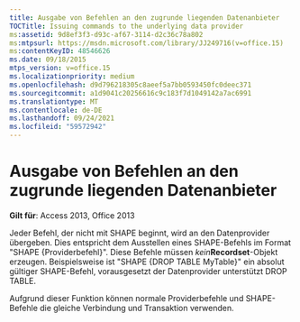 ```yaml
---
title: Ausgabe von Befehlen an den zugrunde liegenden Datenanbieter
TOCTitle: Issuing commands to the underlying data provider
ms:assetid: 9d8ef3f3-d93c-af67-3114-d2c36c78a802
ms:mtpsurl: https://msdn.microsoft.com/library/JJ249716(v=office.15)
ms:contentKeyID: 48546626
ms.date: 09/18/2015
mtps_version: v=office.15
ms.localizationpriority: medium
ms.openlocfilehash: d9d796218305c8aeef5a7bb0593450fc0deec371
ms.sourcegitcommit: a1d9041c20256616c9c183f7d1049142a7ac6991
ms.translationtype: MT
ms.contentlocale: de-DE
ms.lasthandoff: 09/24/2021
ms.locfileid: "59572942"
---
```

# <a name="issuing-commands-to-the-underlying-data-provider"></a>Ausgabe von Befehlen an den zugrunde liegenden Datenanbieter

**Gilt für**: Access 2013, Office 2013

Jeder Befehl, der nicht mit SHAPE beginnt, wird an den Datenprovider übergeben. Dies entspricht dem Ausstellen eines SHAPE-Befehls im Format "SHAPE {Providerbefehl}". Diese Befehle müssen *kein***Recordset**-Objekt erzeugen. Beispielsweise ist "SHAPE {DROP TABLE MyTable}" ein absolut gültiger SHAPE-Befehl, vorausgesetzt der Datenprovider unterstützt DROP TABLE.

Aufgrund dieser Funktion können normale Providerbefehle und SHAPE-Befehle die gleiche Verbindung und Transaktion verwenden.

